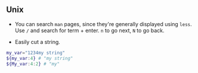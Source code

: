 ## Unix

- You can search `man` pages, since they're generally displayed using `less`. Use `/` and search for term + enter. `n` to go next, `N` to go back.

- Easily cut a string.

```sh
my_var="1234my string"
${my_var:4} # "my string"
${My_var:4:2} # "my"
```

